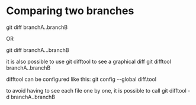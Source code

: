 # Comparing two branches 

git diff branchA..branchB 

OR 

git diff branchA...branchB

it is also possible to use git difftool to see a graphical diff
git difftool branchA..branchB 

difftool can be configured like this:
git config --global diff.tool <tool>

to avoid having to see each file one by one, it is possible to call 
git difftool -d branchA..branchB
